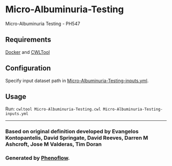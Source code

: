 # Micro-Albuminuria-Testing

Micro-Albuminuria Testing - PH547

## Requirements

[Docker](https://docs.docker.com/install/) and [CWLTool](https://github.com/common-workflow-language/cwltool#install)

## Configuration

Specify input dataset path in [Micro-Albuminuria-Testing-inputs.yml](Micro-Albuminuria-Testing-inputs.yml).

## Usage

Run: `cwltool Micro-Albuminuria-Testing.cwl Micro-Albuminuria-Testing-inputs.yml`

***

### Based on original definition developed by Evangelos Kontopantelis, David Springate, David Reeves, Darren M Ashcroft, Jose M Valderas, Tim Doran
### Generated by [Phenoflow](https://kclhi.org/phenoflow).
